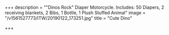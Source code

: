 +++
description = "\"Dinos Rock\" Diaper Motorcycle. Includes: 50 Diapers, 2 receiving blankets, 2 Bibs, 1 Bottle, 1 Plush Stuffed Animal"
image = "/v1561527773/ITW/20190122_173251.jpg"
title = "Cute Dino"

+++
